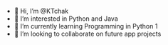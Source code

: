 - 👋 Hi, I’m @KTchak
- 👀 I’m interested in Python and Java
- 🌱 I’m currently learning Programming in Python 1
- 💞️ I’m looking to collaborate on future app projects
  

<!---
KTchak/KTchak is a ✨ special ✨ repository because its `README.md` (this file) appears on your GitHub profile.
You can click the Preview link to take a look at your changes.
--->
